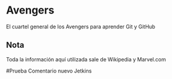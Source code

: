 # Avengers

El cuartel general de los Avengers para aprender Git y GitHub

## Nota
Toda la información aquí utilizada sale de Wikipedia y Marvel.com

#Prueba
Comentario nuevo Jetkins
